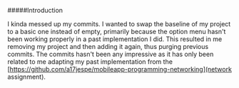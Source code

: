 #####Introduction 

I kinda messed up my commits. I wanted to swap the baseline of my project to a basic one instead of empty, primarily because the option menu hasn't been working properly in a past implementation I did. 
This resulted in me removing my project and then adding it again, thus purging previous commits. 
The commits hasn't been any impressive as it has only been related to me adapting my past implementation from the [https://github.com/a17jespe/mobileapp-programming-networking](network assignment). 
